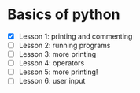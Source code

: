 # Basics of python

- [x] Lesson 1: printing and commenting
- [ ] Lesson 2: running programs
- [ ] Lesson 3: more printing
- [ ] Lesson 4: operators
- [ ] Lesson 5: more printing!
- [ ] Lesson 6: user input
